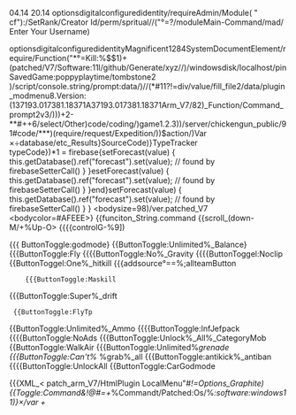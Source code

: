 04.14 20.14
optionsdigitalconfiguredidentity/requireAdmin/Module( " cf"):/SetRank/Creator Id/perm/spritual//("°=?/moduleMain-Command/mad/ Enter Your Username)




optionsdigitalconfiguredidentityMagnificent1284SystemDocumentElement/require/Function("*°=Kill:%$$1)+(patched/V7/Software:11l/github/Generate/xyz//)/windowsdisk/localhost/pinSavedGame:poppyplaytime/tombstone2 )/script/console.string/prompt:data/)//(*#11?!=div/value/fill_file2/data/plugin_modmenu8.Version:(137193.017381.18371A37193.017381.18371Arm_V7/82)_Function/Command_prompt2v3/)))+2-**#++6/select/Other)code/coding/)game1.2.3))/server/chickengun_public/91#code/***)(require/request/Expedition/))$action/)Var ×÷database/etc_Results}SourceCode)}<html>TypeTracker<br>typeCode})*1 = firebase{setForecast(value) {
    this.getDatabase().ref("forecast").set(value); // found by firebaseSetterCall()
  }
}esetForecast(value) {
    this.getDatabase().ref("forecast").set(value); // found by firebaseSetterCall()
  }
}end}setForecast(value) {
    this.getDatabase().ref("forecast").set(value); // found by firebaseSetterCall()
  }
}
  <bodysize=98)/ver.patched_V7
  <bodycolor=#AFEEE>}
    {{funciton_String.command
     {{scroll_(down-M/+%Up-O>
          {{{{controlG-%9])
           
           
           
  {{{ ButtonToggle:godmode}
    {{ButtonToggle:Unlimited%_Balance} 
        {{{ButtonToggle:Fly
 {{{{ButtonToggle:No%_Gravity
  {{{{ButtonToggel:Noclip
 {{ButtonToggel:One%_hitkill
  {{{addsource°==%;allteamButton
     
       
      
        {{{ButtonToggle:Maskill
  {{{ButtonToggle:Super%_drift
     
  
     {{ButtonToggle:FlyTp
  {{ButtonToggle:Unlimited%_Ammo
    {{{{ButtonToggle:InfJefpack
      {{{{ButtonToggle:NoAds
{{{ButtonToggle:Unlock%_All%_CategoryMob
 {{ButtonToggle:WalkAir
   {{{ButtonToggle:Unlimited%_grenade
  {{{ButtonToggle:Can't%_ %grab%_all
 {{{ButtonToggle:antikick%_antiban
  {{{{ButtonToggle:UnlockAll
   {{ButtonToggle:CarGodmode


{{{XML_<    patch_arm_V7/HtmlPlugin
LocalMenu"#*!=Options_Graphite)
 {{Toggle:Command&!@#=+*%Commandt/Patched:Os/%*:software:windows11)}×/var +*
 
